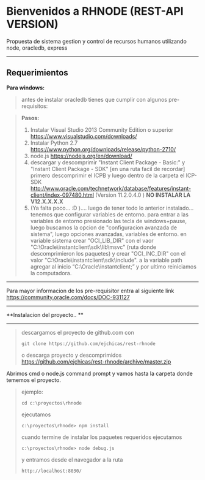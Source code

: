 Bienvenidos a RHNODE (REST-API VERSION)
===================


Propuesta de sistema gestion y control de recursos humanos utilizando node, oracledb, express

----------


Requerimientos
-------------

**Para windows:**
> antes de instalar oracledb tienes que cumplir con algunos pre-requisitos:

> **Pasos:**
> 1. Instalar  Visual Studio 2013 Community Edition o superior https://www.visualstudio.com/downloads/
>  2. Instalar Python 2.7  https://www.python.org/downloads/release/python-2710/
> 3. node.js https://nodejs.org/en/download/
> 4. descargar y descomprimir "Instant Client Package - Basic:" y "Instant Client Package - SDK" [en una ruta facil de recordar]  primero descomprimir el ICPB y luego dentro de la carpeta el ICP-SDK http://www.oracle.com/technetwork/database/features/instant-client/index-097480.html (Version 11.2.0.4.0 ) ****NO INSTALAR LA V12.X.X.X.X****
> 5. (Ya falta poco... :D ).... luego de tener todo lo anterior instalado... tenemos que configurar variables de entorno. 
> para entrar a las variables de entorno presionado las tecla de windows+pause, luego buscamos la opcion de "configuracion avanzada de sistema", luego opciones avanzadas, variables de entorno. en variable sistema crear "OCI_LIB_DIR" con el vaor "C:\Oracle\instantclient\sdk\lib\msvc" (ruta donde descomprimieron los paquetes) y crear "OCI_INC_DIR" con el valor "C:\Oracle\instantclient\sdk\include". a la variable path agregar al inicio “C:\Oracle\instantclient;” 
> y por ultimo reiniciamos la computadora. 

****
Para mayor informacion de los pre-requisitor entra al siguiente link https://community.oracle.com/docs/DOC-931127
****

**Instalacion del proyecto.. **
****
> descargamos el proyecto de github.com con 
>```
> git clone https://github.com/ejchicas/rest-rhnode
> ```
> o descarga proyecto y descomprimidos  https://github.com/ejchicas/rest-rhnode/archive/master.zip

Abrimos cmd o node.js command prompt
y vamos hasta la carpeta donde tememos el proyecto. 
>ejemplo:
>```
>cd c:\proyectos\rhnode
>```
>ejecutamos 
>```
>c:\proyectos\rhnode> npm install
>```
>cuando termine de instalar los paquetes requeridos ejecutamos
>```
>c:\proyectos\rhnode> node debug.js
>```
>y entramos desde el navegador a la ruta
>```
>http://localhost:8030/
>```
